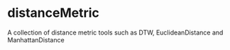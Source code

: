 # distanceMetric
A collection of distance metric tools such as DTW, EuclideanDistance and ManhattanDistance
